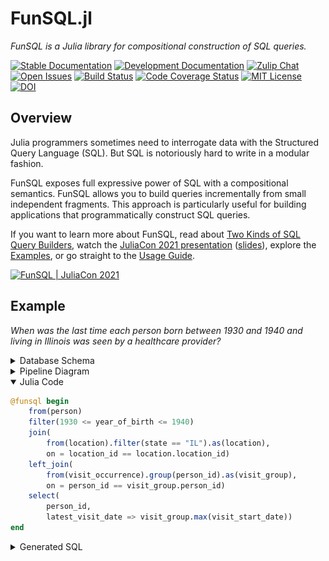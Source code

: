# FunSQL.jl

*FunSQL is a Julia library for compositional construction of SQL queries.*

[![Stable Documentation][docs-rel-img]][docs-rel-url]
[![Development Documentation][docs-dev-img]][docs-dev-url]
[![Zulip Chat][chat-img]][chat-url]
[![Open Issues][issues-img]][issues-url]
[![Build Status][ci-img]][ci-url]
[![Code Coverage Status][codecov-img]][codecov-url]
[![MIT License][license-img]][license-url]
[![DOI][doi-img]][doi-url]


## Overview

Julia programmers sometimes need to interrogate data with the Structured Query
Language (SQL).  But SQL is notoriously hard to write in a modular fashion.

FunSQL exposes full expressive power of SQL with a compositional semantics.
FunSQL allows you to build queries incrementally from small independent
fragments.  This approach is particularly useful for building applications that
programmatically construct SQL queries.

If you want to learn more about FunSQL, read about [Two Kinds of SQL Query
Builders][tkosqb-url], watch the [JuliaCon 2021 presentation][juliacon2021-url]
([slides][juliacon2021-slides]), explore the [Examples][examples-url], or go
straight to the [Usage Guide][guide-url].

[![FunSQL | JuliaCon 2021][juliacon2021-img]][juliacon2021-url]


## Example

*When was the last time each person born between 1930 and 1940 and living in
Illinois was seen by a healthcare provider?*

<details><summary>Database Schema</summary>

![](./example-schema.drawio.svg)

</details>

<details><summary>Pipeline Diagram</summary>

![](./example-pipeline.drawio.svg)

</details>

<details open><summary>Julia Code</summary>

```julia
@funsql begin
    from(person)
    filter(1930 <= year_of_birth <= 1940)
    join(
        from(location).filter(state == "IL").as(location),
        on = location_id == location.location_id)
    left_join(
        from(visit_occurrence).group(person_id).as(visit_group),
        on = person_id == visit_group.person_id)
    select(
        person_id,
        latest_visit_date => visit_group.max(visit_start_date))
end
```

</details>

<details><summary>Generated SQL</summary>

```sql
SELECT
  "person_2"."person_id",
  "visit_group_1"."max" AS "latest_visit_date"
FROM (
  SELECT
    "person_1"."person_id",
    "person_1"."location_id"
  FROM "person" AS "person_1"
  WHERE
    (1930 <= "person_1"."year_of_birth") AND
    ("person_1"."year_of_birth" <= 1940)
) AS "person_2"
JOIN (
  SELECT "location_1"."location_id"
  FROM "location" AS "location_1"
  WHERE ("location_1"."state" = 'IL')
) AS "location_2" ON ("person_2"."location_id" = "location_2"."location_id")
LEFT JOIN (
  SELECT
    max("visit_occurrence_1"."visit_start_date") AS "max",
    "visit_occurrence_1"."person_id"
  FROM "visit_occurrence" AS "visit_occurrence_1"
  GROUP BY "visit_occurrence_1"."person_id"
) AS "visit_group_1" ON ("person_2"."person_id" = "visit_group_1"."person_id")
```

</details>


[docs-rel-img]: https://img.shields.io/badge/docs-stable-green.svg
[docs-rel-url]: https://mechanicalrabbit.github.io/FunSQL.jl/stable/
[docs-dev-img]: https://img.shields.io/badge/docs-dev-blue.svg
[docs-dev-url]: https://mechanicalrabbit.github.io/FunSQL.jl/dev/
[chat-img]: https://img.shields.io/badge/chat-julia--zulip-blue
[chat-url]: https://julialang.zulipchat.com/#narrow/stream/284102-funsql.2Ejl
[doi-img]: https://zenodo.org/badge/352933573.svg
[doi-url]: https://zenodo.org/badge/latestdoi/352933573
[issues-img]: https://img.shields.io/github/issues/MechanicalRabbit/FunSQL.jl.svg
[issues-url]: https://github.com/MechanicalRabbit/FunSQL.jl/issues
[ci-img]: https://github.com/MechanicalRabbit/FunSQL.jl/workflows/CI/badge.svg
[ci-url]: https://github.com/MechanicalRabbit/FunSQL.jl/actions?query=workflow%3ACI+branch%3Amaster
[codecov-img]: https://codecov.io/gh/MechanicalRabbit/FunSQL.jl/branch/master/graph/badge.svg
[codecov-url]: https://codecov.io/gh/MechanicalRabbit/FunSQL.jl
[license-img]: https://img.shields.io/badge/license-MIT-blue.svg
[license-url]: https://raw.githubusercontent.com/MechanicalRabbit/FunSQL.jl/master/LICENSE.md
[juliacon2021-img]: https://img.youtube.com/vi/rGWwmuvRUYk/maxresdefault.jpg
[juliacon2021-url]: https://www.youtube.com/watch?v=rGWwmuvRUYk
[juliacon2021-slides]: https://github.com/MechanicalRabbit/FunSQL.jl/files/7465997/FunSQL-JuliaCon2021.pdf
[guide-url]: https://mechanicalrabbit.github.io/FunSQL.jl/stable/guide/
[examples-url]: https://mechanicalrabbit.github.io/FunSQL.jl/stable/examples/
[tkosqb-url]: https://mechanicalrabbit.github.io/FunSQL.jl/stable/two-kinds-of-sql-query-builders/
